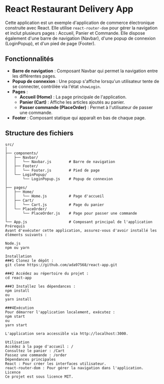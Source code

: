 # React Restaurant Delivery App

Cette application est un exemple d'application de commerce électronique construite avec React. Elle utilise `react-router-dom` pour gérer la navigation et inclut plusieurs pages : Accueil, Panier et Commande. Elle dispose également d'une barre de navigation (Navbar), d'une popup de connexion (LoginPopup), et d'un pied de page (Footer).

## Fonctionnalités

- **Barre de navigation** : Composant Navbar qui permet la navigation entre les différentes pages.
- **Popup de connexion** : Une popup s'affiche lorsqu'un utilisateur tente de se connecter, contrôlée via l'état `showLogin`.
- **Pages** :
  - **Accueil (Home)** : La page principale de l'application.
  - **Panier (Cart)** : Affiche les articles ajoutés au panier.
  - **Passer commande (PlaceOrder)** : Permet à l'utilisateur de passer une commande.
- **Footer** : Composant statique qui apparaît en bas de chaque page.

## Structure des fichiers

```plaintext
src/
│
├── components/
│   ├── Navbar/
│   │   └── Navbar.js        # Barre de navigation
│   ├── Footer/
│   │   └── Footer.js        # Pied de page
│   └── LoginPopup/
│       └── LoginPopup.js    # Popup de connexion
│
├── pages/
│   ├── Home/
│   │   └── Home.js          # Page d'accueil
│   ├── Cart/
│   │   └── Cart.js          # Page du panier
│   └── PlaceOrder/
│       └── PlaceOrder.js    # Page pour passer une commande
│
└── App.js                   # Composant principal de l'application
Prérequis
Avant d'exécuter cette application, assurez-vous d'avoir installé les éléments suivants :

Node.js
npm ou yarn

Installation
###1 Clonez le dépôt :
git clone https://github.com/ada97568/react-app.git

###2 Accédez au répertoire du projet :
cd react-app

###3 Installez les dépendances :
npm install
ou
yarn install

###4Exécution
Pour démarrer l'application localement, exécutez :
npm start
ou
yarn start

L'application sera accessible via http://localhost:3000.

Utilisation
Accédez à la page d'accueil : /
Consultez le panier : /Cart
Passez une commande : /order
Dépendances principales
React : Pour créer les interfaces utilisateur.
react-router-dom : Pour gérer la navigation dans l'application.
Licence
Ce projet est sous licence MIT.


